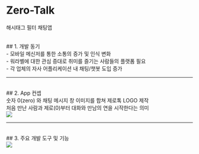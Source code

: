 # Zero-Talk

해시태그 필터 채팅앱 

</br>
## 1. 개발 동기
</br>
 - 모바일 메신저를 통한 소통의 증가 및 인식 변화</br>
 - 워라벨에 대한 관심 증대로 취미를 즐기는 사람들의 플랫폼 필요</br>
 - 각 업체의 자사 어플리케이션 내 채팅/챗봇 도입 증가 </br>

---

</br>
## 2. App 컨셉
</br>
숫자 0(zero) 와 채팅 메시지 창 이미지를 합쳐 제로톡 LOGO 제작</br>
처음 만난 사람과 제로(0)부터 대화와 만남의 연을 시작한다는 의미</br>
<img src="https://user-images.githubusercontent.com/75350289/108331188-da745680-7211-11eb-85be-d5a5b5b70b1b.png" />

---

</br>
## 3. 주요 개발 도구 및 기능
</br>
<img src="https://user-images.githubusercontent.com/75350289/108331367-0abbf500-7212-11eb-8add-da3a9702c3a9.png"/>
